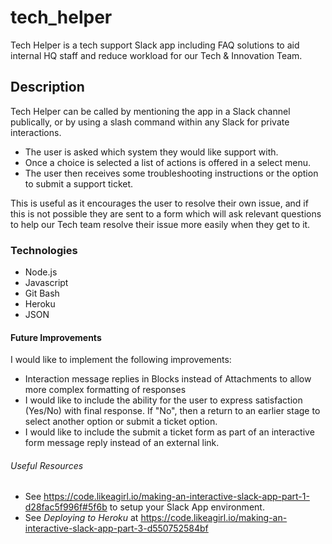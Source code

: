 # tech_helper

Tech Helper is a tech support Slack app including FAQ solutions to aid internal HQ staff and reduce workload for our Tech & Innovation Team.

## Description

Tech Helper can be called by mentioning the app in a Slack channel publically, or by using a slash command within any Slack for private interactions.

- The user is asked which system they would like support with.
- Once a choice is selected a list of actions is offered in a select menu.
- The user then receives some troubleshooting instructions or the option to submit a support ticket.

This is useful as it encourages the user to resolve their own issue, and if this is not possible they are sent to a form which will ask relevant questions to help our Tech team resolve their issue more easily when they get to it.

### Technologies

- Node.js
- Javascript
- Git Bash
- Heroku
- JSON

#### Future Improvements

I would like to implement the following improvements:
- Interaction message replies in Blocks instead of Attachments to allow more complex formatting of responses
- I would like to include the ability for the user to express satisfaction (Yes/No) with final response. If "No", then a return to an earlier stage to select another option or submit a ticket option.
- I would like to include the submit a ticket form as part of an interactive form message reply instead of an external link.

###### Useful Resources
- See https://code.likeagirl.io/making-an-interactive-slack-app-part-1-d28fac5f996f#5f6b to setup your Slack App environment.
- See *Deploying to Heroku* at https://code.likeagirl.io/making-an-interactive-slack-app-part-3-d550752584bf
